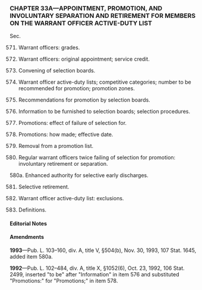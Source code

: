 ### **CHAPTER 33A—APPOINTMENT, PROMOTION, AND INVOLUNTARY SEPARATION AND RETIREMENT FOR MEMBERS ON THE WARRANT OFFICER ACTIVE-DUTY LIST** ###

Sec.

571. Warrant officers: grades.

572. Warrant officers: original appointment; service credit.

573. Convening of selection boards.

574. Warrant officer active-duty lists; competitive categories; number to be recommended for promotion; promotion zones.

575. Recommendations for promotion by selection boards.

576. Information to be furnished to selection boards; selection procedures.

577. Promotions: effect of failure of selection for.

578. Promotions: how made; effective date.

579. Removal from a promotion list.

580. Regular warrant officers twice failing of selection for promotion: involuntary retirement or separation.

580a. Enhanced authority for selective early discharges.

581. Selective retirement.

582. Warrant officer active-duty list: exclusions.

583. Definitions.

#### **Editorial Notes** ####

#### Amendments ####

**1993**—Pub. L. 103–160, div. A, title V, §504(b), Nov. 30, 1993, 107 Stat. 1645, added item 580a.

**1992**—Pub. L. 102–484, div. A, title X, §1052(6), Oct. 23, 1992, 106 Stat. 2499, inserted "to be" after "Information" in item 576 and substituted "Promotions:" for "Promotions;" in item 578.